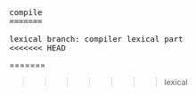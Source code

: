 <pre>
compile
=======

lexical branch: compiler lexical part
<<<<<<< HEAD
</pre>
=======
</pre>
>>>>>>> lexical
